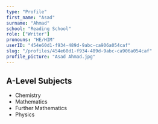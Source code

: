 ```yaml
---
type: "Profile"
first_name: "Asad"
surname: "Ahmad"
school: "Reading School"
role: ["Writer"]
pronouns: "HE/HIM"
userID: "454e60d1-f934-489d-9abc-ca906a054caf"
slug: "/profiles/454e60d1-f934-489d-9abc-ca906a054caf"
profile_picture: "Asad Ahmad.jpg"
---
```


## A-Level Subjects

- Chemistry
- Mathematics 
- Further Mathematics
- Physics
    
